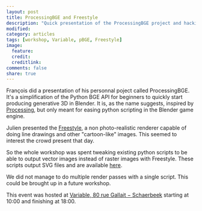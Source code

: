 ```yaml
---
layout: post
title: ProcessingBGE and Freestyle
description: "Quick presentation of the ProcessingBGE project and hacking around Freestyle "
modified: 
category: articles
tags: [workshop, Variable, pBGE, Freestyle]
image:
  feature: 
  credit: 
  creditlink: 
comments: false
share: true
---
```


François did a presentation of his personnal poject called ProcessingBGE. It's a simplification of the Python BGE API for beginners to quickly start producing generative 3D in Blender. It is, as the name suggests, inspired by [Processing](http://processing.org), but only meant for easing python scripting in the Blender game engine.

Julien presented the [Freestyle](http://freestyle.sourceforge.net/), a non photo-realistic renderer capable of doing line drawings and other "cartoon-like" images. This seemed to interest the crowd present that day. 

So the whole workshop was spent tweaking existing python scripts to be able to output vector images instead of raster images with Freestyle. These scripts output SVG files and are available [here](https://github.com/Blender-Brussels/bpy-bge-library/tree/master/scripts/bpy/svgwriter).

We did not manage to do multiple render passes with a single script. This could be brought up in a future workshop.

This event was hosted at [Variable, 80 rue Gallait − Schaerbeek](https://www.openstreetmap.org/way/60317745#map=19/50.86677/4.36900) starting at 10:00 and finishing at 18:00.

